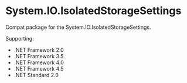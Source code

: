 # System.IO.IsolatedStorageSettings

Compat package for the System.IO.IsolatedStorageSettings.

Supporting:
* .NET Framework 2.0
* .NET Framework 3.5
* .NET Framework 4.0
* .NET Framework 4.5
* .NET Standard 2.0
